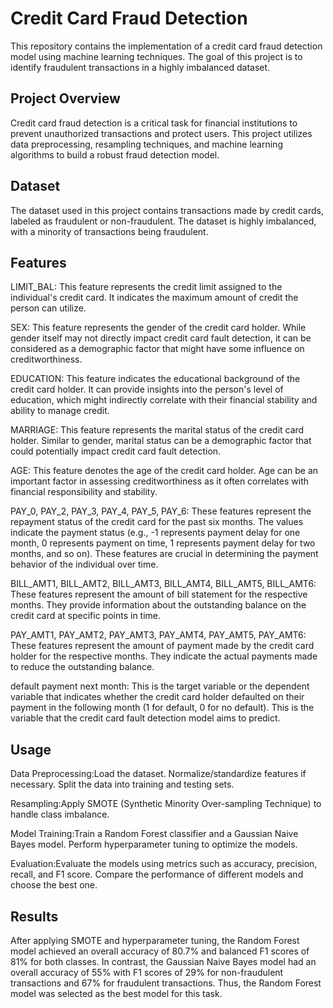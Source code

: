 # Credit Card Fraud Detection
This repository contains the implementation of a credit card fraud detection model using machine learning techniques. The goal of this project is to identify fraudulent transactions in a highly imbalanced dataset.

## Project Overview
Credit card fraud detection is a critical task for financial institutions to prevent unauthorized transactions and protect users. This project utilizes data preprocessing, resampling techniques, and machine learning algorithms to build a robust fraud detection model.

## Dataset
The dataset used in this project contains transactions made by credit cards, labeled as fraudulent or non-fraudulent. The dataset is highly imbalanced, with a minority of transactions being fraudulent.

## Features
LIMIT_BAL: This feature represents the credit limit assigned to the individual's credit card. It indicates the maximum amount of credit the person can utilize.

SEX: This feature represents the gender of the credit card holder. While gender itself may not directly impact credit card fault detection, it can be considered as a demographic factor that might have some influence on creditworthiness.

EDUCATION: This feature indicates the educational background of the credit card holder. It can provide insights into the person's level of education, which might indirectly correlate with their financial stability and ability to manage credit.

MARRIAGE: This feature represents the marital status of the credit card holder. Similar to gender, marital status can be a demographic factor that could potentially impact credit card fault detection.

AGE: This feature denotes the age of the credit card holder. Age can be an important factor in assessing creditworthiness as it often correlates with financial responsibility and stability.

PAY_0, PAY_2, PAY_3, PAY_4, PAY_5, PAY_6: These features represent the repayment status of the credit card for the past six months. The values indicate the payment status (e.g., -1 represents payment delay for one month, 0 represents payment on time, 1 represents payment delay for two months, and so on). These features are crucial in determining the payment behavior of the individual over time.

BILL_AMT1, BILL_AMT2, BILL_AMT3, BILL_AMT4, BILL_AMT5, BILL_AMT6: These features represent the amount of bill statement for the respective months. They provide information about the outstanding balance on the credit card at specific points in time.

PAY_AMT1, PAY_AMT2, PAY_AMT3, PAY_AMT4, PAY_AMT5, PAY_AMT6: These features represent the amount of payment made by the credit card holder for the respective months. They indicate the actual payments made to reduce the outstanding balance.

default payment next month: This is the target variable or the dependent variable that indicates whether the credit card holder defaulted on their payment in the following month (1 for default, 0 for no default). This is the variable that the credit card fault detection model aims to predict.

## Usage
Data Preprocessing:Load the dataset.
Normalize/standardize features if necessary.
Split the data into training and testing sets.

Resampling:Apply SMOTE (Synthetic Minority Over-sampling Technique) to handle class imbalance.

Model Training:Train a Random Forest classifier and a Gaussian Naive Bayes model.
Perform hyperparameter tuning to optimize the models.

Evaluation:Evaluate the models using metrics such as accuracy, precision, recall, and F1 score.
Compare the performance of different models and choose the best one.

## Results
After applying SMOTE and hyperparameter tuning, the Random Forest model achieved an overall accuracy of 80.7% and balanced F1 scores of 81% for both classes. In contrast, the Gaussian Naive Bayes model had an overall accuracy of 55% with F1 scores of 29% for non-fraudulent transactions and 67% for fraudulent transactions. Thus, the Random Forest model was selected as the best model for this task.
